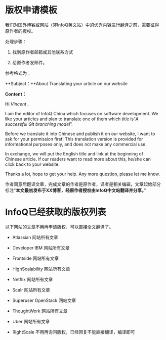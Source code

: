 # 版权申请模板

我们对国外博客或网站（非InfoQ英文站）中的优秀内容进行翻译之前，需要征得原作者的授权。

处理步骤：

1. 找到原作者邮箱或其他联系方式

2. 给原作者发邮件。


参考格式为：

**Subject：**About Translating your article on our website

**Content：**

Hi _Vincent_ ,

I am the editor of InfoQ China which focuses on software development. We like your articles and plan to translate one of them which title is“_A successful Git branching model_”.

Before we translate it into Chinese and publish it on our website, I want to ask for your permission first! This translation version is provided for informational purposes only, and does not make any commercial use.

In exchange, we will put the English title and link at the beginning of Chinese article. If our readers want to read more about this, he\/she can click back to your website.

Thanks a lot, hope to get your help. Any more question, please let me know.

作者同意后翻译文章，完成文章的作者是原作者，译者是相关编辑，文章起始部分标注“**本文最初发布于XX博客，经原作者授权由InfoQ中文站翻译并分享。**”

# InfoQ已经获取的版权列表

以下网站的文章不用再申请版权，可以直接全文翻译了。

* Atlassian 网站所有文章

* Developer IBM 网站所有文章

* Frontside 网站所有文章

* HighScalability 网站所有文章

* Netflix 网站所有文章

* Scalr 网站所有文章

* Superuser OpenStack 网站文章

* ThoughtWork 网站所有文章

* Uber 网站所有文章


* RightScale 不用再询问版权，已经回复不能直接翻译，编译即可 

